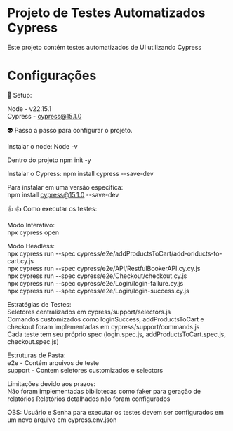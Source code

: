 # Projeto de Testes Automatizados Cypress

Este projeto contém testes automatizados de UI utilizando Cypress


# Configurações

:robot: Setup:

Node - v22.15.1<br/>
Cypress - cypress@15.1.0

:alien: Passo a passo para configurar o projeto.

Instalar o node: 
Node -v

Dentro do projeto
npm init -y

Instalar o Cypress:
npm install cypress --save-dev

Para instalar em uma versão específica: <br/>
npm install cypress@15.1.0 --save-dev

:+1:
:thumbsup: Como executar os testes:

Modo Interativo: <br/>
npx cypress open 

Modo Headless: <br/>
npx cypress run --spec cypress/e2e/addProductsToCart/add-oriducts-to-cart.cy.js <br/>
npx cypress run --spec cypress/e2e/API/RestfulBookerAPI.cy.cy.js <br/>
npx cypress run --spec cypress/e2e/Checkout/checkout.cy.js <br/>
npx cypress run --spec cypress/e2e/Login/login-failure.cy.js <br/>
npx cypress run --spec cypress/e2e/Login/login-success.cy.js <br/>


Estratégias de Testes: <br/>
Seletores centralizados em cypress/support/selectors.js <br/>
Comandos customizados como loginSuccess, addProductsToCart e checkout foram implementadas em cypress/support/commands.js <br/>
Cada teste tem seu próprio spec (login.spec.js, addProductsToCart.spec.js, checkout.spec.js)

Estruturas de Pasta: <br/>
e2e - Contém arquivos de teste <br/>
support - Contem seletores customizados e selectors

Limitações devido aos prazos: <br/>
Não foram implementadas bibliotecas como faker para geração de relatórios 
Relatórios detalhados não foram configurados

OBS: Usuário e Senha para executar os testes devem ser configurados em um novo arquivo em cypress.env.json
